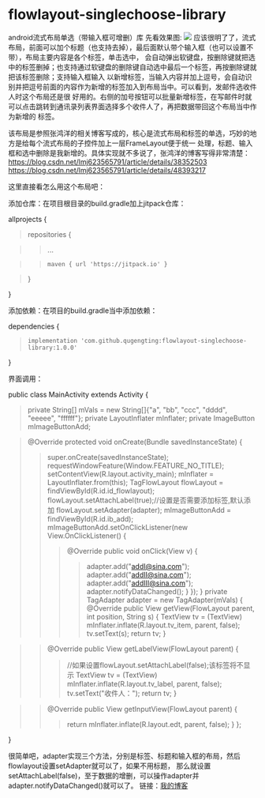# flowlayout-singlechoose-library
android流式布局单选（带输入框可增删）库
先看效果图:
![](https://img-blog.csdn.net/20180801110336108?watermark/2/text/aHR0cHM6Ly9ibG9nLmNzZG4ubmV0L3F1Z2VuZ3Rpbmc=/font/5a6L5L2T/fontsize/400/fill/I0JBQkFCMA==/dissolve/70)
应该很明了了，流式布局，前面可以加个标题（也支持去掉），最后面默认带个输入框（也可以设置不带），布局主要内容是各个标签，单击选中，
会自动弹出软键盘，按删除键就把选中的标签删掉；也支持通过软键盘的删除键自动选中最后一个标签，再按删除键就把该标签删除；支持输入框输入
以新增标签，当输入内容并加上逗号，会自动识别并把逗号前面的内容作为新增的标签加入到布局当中。可以看到，发邮件选收件人时这个布局还是很
好用的。右侧的加号按钮可以批量新增标签，在写邮件时就可以点击跳转到通讯录列表界面选择多个收件人了，再把数据带回这个布局当中作为新增的
标签。

该布局是参照张鸿洋的相关博客写成的，核心是流式布局和标签的单选，巧妙的地方是给每个流式布局的子控件加上一层FrameLayout便于统一
处理，标题、输入框和选中删除是我新增的。具体实现就不多说了，张鸿洋的博客写得非常清楚：https://blog.csdn.net/lmj623565791/article/details/38352503
https://blog.csdn.net/lmj623565791/article/details/48393217

这里直接看怎么用这个布局吧：

添加仓库：在项目根目录的build.gradle加上jitpack仓库：

allprojects {

>repositories {

>>...

>>`maven { url 'https://jitpack.io' }`

>}

}

添加依赖：在项目的build.gradle当中添加依赖：

dependencies {

>`implementation 'com.github.qugengting:flowlayout-singlechoose-library:1.0.0'`

}

界面调用：

public class MainActivity extends Activity {
>private String[] mVals = new String[]{"a", "bb", "ccc", "dddd", "eeeee", "ffffff"};
>private LayoutInflater mInflater;
>private ImageButton mImageButtonAdd;

>@Override
>protected void onCreate(Bundle savedInstanceState) {
>>super.onCreate(savedInstanceState);
>>requestWindowFeature(Window.FEATURE_NO_TITLE);
>>setContentView(R.layout.activity_main);
>>mInflater = LayoutInflater.from(this);
>>TagFlowLayout flowLayout = findViewById(R.id.id_flowlayout);
>>flowLayout.setAttachLabel(true);//设置是否需要添加标签,默认添加
>>flowLayout.setAdapter(adapter);
>>mImageButtonAdd = findViewById(R.id.ib_add);
>>mImageButtonAdd.setOnClickListener(new View.OnClickListener() {
>>>@Override
>>>public void onClick(View v) {
>>>>adapter.add("addI@sina.com");
>>>>adapter.add("addII@sina.com");
>>>>adapter.add("addIII@sina.com");
>>>>adapter.notifyDataChanged();
>>>}
>>});
>}
>private TagAdapter adapter = new TagAdapter(mVals) {
>>@Override
>>public View getView(FlowLayout parent, int position, String s) {
>>>TextView tv = (TextView) mInflater.inflate(R.layout.tv_item, parent, false);
>>>tv.setText(s);
>>>return tv;
>>}

>>@Override
>>public View getLabelView(FlowLayout parent) {
>>>//如果设置flowLayout.setAttachLabel(false);该标签将不显示
>>>TextView tv = (TextView) mInflater.inflate(R.layout.tv_label, parent, false);
>>>tv.setText("收件人：");
>>>return tv;
>>}

>>@Override
>>public View getInputView(FlowLayout parent) {
>>>return mInflater.inflate(R.layout.edt, parent, false);
>>}
>};

}

很简单吧，adapter实现三个方法，分别是标签、标题和输入框的布局，然后flowlayout设置setAdapter就可以了，如果不用标题，
那么就设置setAttachLabel(false)，至于数据的增删，可以操作adapter并adapter.notifyDataChanged()就可以了。
链接：[我的博客](https://blog.csdn.net/qugengting/article/details/81324030)